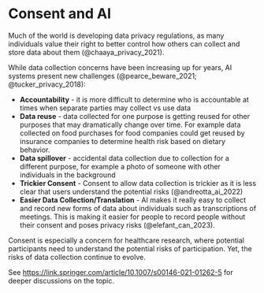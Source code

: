 



# Consent and AI

Much of the world is developing data privacy regulations, as many individuals value their right to better control how others can collect and store data about them (@chaaya_privacy_2021).

While data collection concerns have been increasing up for years, AI systems present new challenges (@pearce_beware_2021; @tucker_privacy_2018):

- **Accountability** - it is more difficult to determine who is accountable at times when separate parties may collect vs use data
- **Data reuse** - data collected for one purpose is getting reused for other purposes that may dramatically change over time. For example data collected on food purchases for food companies could get reused by insurance companies to determine health risk based on dietary behavior.
- **Data spillover** - accidental data collection due to collection for a different purpose, for example a photo of someone with other individuals in the background
- **Trickier Consent** - Consent to allow data collection is trickier as it is less clear that users understand the potential risks (@andreotta_ai_2022)
- **Easier Data Collection/Translation** - AI makes it really easy to collect and record new forms of data about individuals such as transcriptions of meetings. This is making it easier for people to record people without their consent and poses privacy risks (@elefant_can_2023).

Consent is especially a concern for healthcare research, where potential participants need to understand the potential risks of participation. Yet, the risks of data collection continue to evolve. 


See https://link.springer.com/article/10.1007/s00146-021-01262-5 for deeper discussions on the topic.


